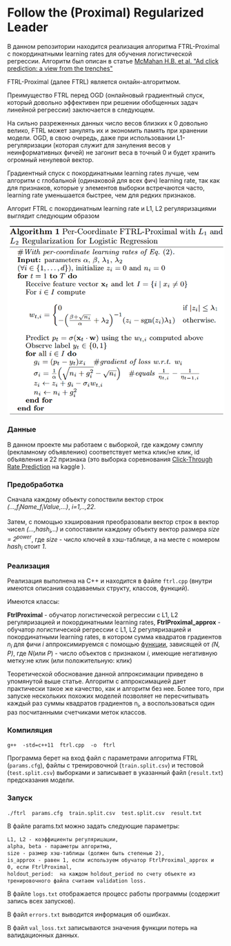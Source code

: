 # Follow the (Proximal) Regularized Leader
В данном репозитории находится реализация алгоритма FTRL-Proximal с покординатными learning rates для обучения логистической регрессии. Алгоритм был  описан в статье [McMahan H.B. et al. "Ad click prediction: a view from the trenches"](http://static.googleusercontent.com/media/research.google.com/en//pubs/archive/41159.pdf)

FTRL-Proximal (далее FTRL) является онлайн-алгоритмом.

Преимущество FTRL перед OGD (онлайновый градиентный спуск, который довольно эффективен при решении обобщенных задач линейной регрессии) заключается в следующем.

На сильно разреженных данных число весов близких к 0 довольно велико, FTRL может занулять их и экономить память при хранении модели. OGD, в свою очередь,  даже при использовании L1-регуляризации (которая служит для зануления весов у неинформативных фичей) не загонит веса в точный 0 и будет хранить огромный ненулевой вектор.


Градиентный спуск c покординатными learning rates лучше, чем алгоритм с глобальной (одинаковой для всех фич) learning rate, так как для признаков, которые у элементов выборки встречаются часто, learning rate уменьшается быстрее, чем для редких признаков.

Алгорит FTRL с покординатным learning rate и L1, L2 регуляризациями выглядит следующим образом

![alt text](figures/ftrl.png)

### Данные

В данном проекте мы работаем с выборкой, где каждому сэмплу (рекламному объявлению) соответствует метка клик/не клик, id объявления и 22 признака (это выборка соревнования [Click-Through Rate Prediction](https://www.kaggle.com/c/avazu-ctr-prediction/data) на kaggle ).

### Предобработка

Сначала каждому объекту сопоствили вектор строк _(...,f<sub>i</sub>Name\_f<sub>i</sub>Value,...)_, _i=1,..,22_. 

Затем, с помощью хэширования преобразовали вектор строк в вектор чисел _(...,hash<sub>i</sub>,..)_ и сопоставили каждому объекту вектор размера _size = 2<sup>power</sup>_, где _size_ - число ключей в хэш-таблице, а на месте с номером _hash<sub>i</sub>_ стоит _1_.

### Реализация
Реализация выполнена на C++ и находится в файле `ftrl.cpp` (внутри имеются описания создаваемых структу, классов, функций).

Имеются классы:


   **FtrlProximal** - обучатор логистической регрессии с L1, L2 регуляризацией и покординатными learning rates,
   **FtrlProximal_approx** - обучатор логистической регрессии с L1, L2 регуляризацией и покординатными learning rates, в котором сумма квадратов градиентов _n<sub>i</sub>_ для фичи _i_ аппроксимируемся с помощью [функции](http://www.sciweavers.org/download/Tex2Img_1495724778.jpg), зависящей  от _(N, P)_, 
где  _N_(или _P_) - число объектов с признаком _i_, имеющие негативную метку:не клик (или положительную: клик)

Теоретической обоснование данной аппроксимации приведено в упомянутой выше статье. Алгоритм с аппроксимацией дает практически такое же качество, как и алгоритм без нее. Более того, при запуске нескольких похожих моделей позволяет не пересчитывать каждый раз  суммы квадратов градиентов n<sub>i</sub>, а воспользоваться один раз посчитанными счетчиками меток классов.
    

### Компиляция

    g++  -std=c++11  ftrl.cpp  -o  ftrl
    
Программа берет на вход файл с параметрами алгоритма FTRL (`params.cfg`), файлы с тренировочной (`train.split.csv`) и тестовой (`test.split.csv`) выборками и записывает в указанный файл (`result.txt`) предсказания модели.

    
### Запуск

    ./ftrl  params.cfg  train.split.csv  test.split.csv  result.txt
    
В файле params.txt можно задать следующие параметры:

    L1, L2 - коэффициенты регулярицации,  
    alpha, beta - параметры алгоритма, 
    size - размер хэш-таблицы (должен быть степенью 2),
    is_approx - равен 1, если используем обучатор FtrlProximal_approx и  0, если FtrlProximal,
    holdout_period:  на каждом holdout_period по счету объекте из тренировочного файла считаем validation loss.

В файле `logs.txt` отображается  процесс работы программы (содержит запись всех запусков).

В файл `errors.txt` выводится информация об ошибках.

В файл `val_loss.txt` записываются значения функции потерь на валидационных данных.
